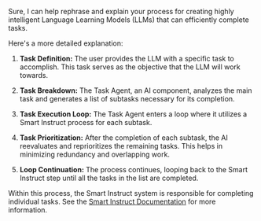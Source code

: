 Sure, I can help rephrase and explain your process for creating highly intelligent Language Learning Models (LLMs) that can efficiently complete tasks. 

Here's a more detailed explanation:

1. **Task Definition:** The user provides the LLM with a specific task to accomplish. This task serves as the objective that the LLM will work towards.

2. **Task Breakdown:** The Task Agent, an AI component, analyzes the main task and generates a list of subtasks necessary for its completion. 

3. **Task Execution Loop:** The Task Agent enters a loop where it utilizes a Smart Instruct process for each subtask. 

4. **Task Prioritization:** After the completion of each subtask, the AI reevaluates and reprioritizes the remaining tasks. This helps in minimizing redundancy and overlapping work.

5. **Loop Continuation:** The process continues, looping back to the Smart Instruct step until all the tasks in the list are completed.

Within this process, the Smart Instruct system is responsible for completing individual tasks. See the [Smart Instruct Documentation](https://josh-xt.github.io/Agent-LLM/2-Concepts/Smart%20Instruct.html) for more information.